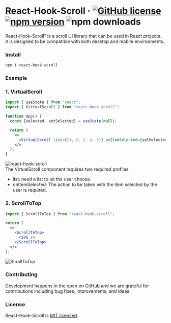 # React-Hook-Scroll &middot; [![GitHub license](https://img.shields.io/badge/license-MIT-blue.svg)](https://github.com/imb96/react-hook-scroll/blob/main/LICENSE) [![npm version](https://img.shields.io/npm/v/react-hook-scroll.svg?style=flat)](https://www.npmjs.com/package/react-hook-scroll) ![npm downloads](https://img.shields.io/npm/dt/react-hook-scroll)

React-Hook-Scroll" is a scroll UI library that can be used in React projects.<br/>
It is designed to be compatible with both desktop and mobile environments.

### Install

```shell
npm i react-hook-scroll
```

### Example

### 1. VirtualScroll

```jsx
import { useState } from "react";
import { VirtualScroll } from "react-hook-scroll";

function App() {
  const [selected, setSelected] = useState(null);

  return (
    <>
      <VirtualScroll list={[1, 2, 3, 4, 5]} onItemSelected={setSelected} />
    </>
  );
}
```

![react-hook-scroll](https://github.com/imb96/react-hook-scroll/assets/71740032/8da48170-0516-4f49-bff8-f23d5fbf8d70)<br/>
The VirtualScroll component requires two required profiles.

- list: need a list to let the user choose.
- onItemSelected: The action to be taken with the item selected by the user is required.<br/>

### 2. ScrollToTop

```jsx
import { ScrollToTop } from "react-hook-scroll";

return (
  <>
    <ScrollToTop>
      <SVG />
    </ScrollToTop>
  </>
);
```

![ScrollToTop](https://github.com/imb96/react-hook-scroll/assets/71740032/00358d9a-eeaf-4eac-a3fd-617fa27c92b9)

### Contributing

Development happens in the open on GitHub and we are grateful for contributions
including bug fixes, improvements, and ideas.

### License

React-Hook-Scroll is [MIT licensed](./LICENSE).
